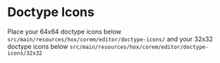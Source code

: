 Doctype Icons
==================

Place your 64x64 doctype icons below ```src/main/resources/hox/corem/editor/doctype-icons/``` and your
32x32 doctype icons below ```src/main/resources/hox/corem/editor/doctype-icons/32x32```
